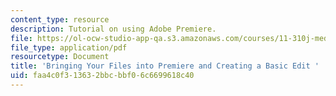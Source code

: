 ```yaml
---
content_type: resource
description: Tutorial on using Adobe Premiere.
file: https://ol-ocw-studio-app-qa.s3.amazonaws.com/courses/11-310j-media-technology-and-city-design-and-development-fall-2002/faa4c0f313632bbcbbf06c6699618c40_premiere1.pdf
file_type: application/pdf
resourcetype: Document
title: 'Bringing Your Files into Premiere and Creating a Basic Edit '
uid: faa4c0f3-1363-2bbc-bbf0-6c6699618c40
---
```

